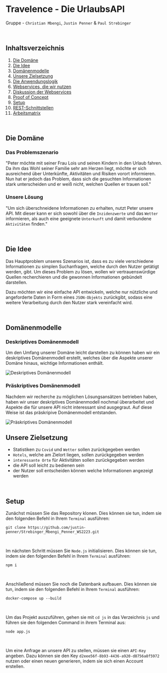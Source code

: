 # Travelence - Die UrlaubsAPI

Gruppe - `Christian Mbengi`, `Justin Penner` & `Paul Strebinger`

<br>

## Inhaltsverzeichnis

1. [Die Domäne](#die-domäne)
2. [Die Idee](#die-idee)
3. [Domänenmodelle](#domänenmodelle)
4. [Unsere Zielsetzung](#unsere-zielsetzung)
5. [Die Anwendungslogik](md/applicationLogic.md)
6. [Webservices, die wir nutzen](md/webservices.md)
7. [Diskussion der Webservices](md/comparisonApis.md)
8. [Proof of Concept](md/proofOfConcept.md)
9. [Setup](#setup)
10. [REST-Schnittstellen](md/REST.md)
11. [Arbeitsmatrix](md/workingMatrix.md)

<br>

<!-- ## A simple way to get information about a destination
... by getting Covid statistics <br>
... by getting hotels at destination <br>
... by getting places of interest at destination <br>
... by getting statics for destination (e.g. weather) <br>
[... read more](md/idea.md)

<br>

## API's we use
* [CovidAPI](https://rapidapi.com/api-sports/api/covid-193/) - to display Covid statistics for a certain day
* [PlacesAPI](https://rapidapi.com/opentripmap/api/places1) - to display places of interest
* [WeatherAPI](https://open-meteo.com/en/docs) - to display a weather forecast
* [GeoCodeAPI](https://nominatim.org/release-docs/latest/) - to translate coordinates and city names

<br>

## Data we add
- We get the country by the city with the help of a JSON object
- We display a list of hotels at the searched destination

<br> -->

## Die Domäne

### Das Problemszenario

"Peter möchte mit seiner Frau Lois und seinen Kindern in den Urlaub fahren. Da ihm das Wohl seiner Familie sehr am Herzen liegt, möchte er sich ausreichend über Unterkünfte, Aktivitäten und Risiken vorort informieren. Nun hat er jedoch das Problem, dass sich die gesuchten Informationen stark unterscheiden und er weiß nicht, welchen Quellen er trauen soll."

### Unsere Lösung

"Um sich überschneidene Informationen zu erhalten, nutzt Peter unsere API. Mit dieser kann er sich sowohl über die `Inzidenzwerte` und das `Wetter` informieren, als auch eine geeignete `Unterkunft` und damit verbundene `Aktivitäten` finden."

<br>

## Die Idee

Das Hauptproblem unseres Szenarios ist, dass es zu viele verschiedene Informationen zu simplen Suchanfragen, welche durch den Nutzer getätigt werden, gibt. Um dieses Problem zu lösen, wollen wir vertrauenswürdige Quellen recherchieren und die gewonnen Informationen gebündelt darstellen.

Dazu möchten wir eine einfache API entwickeln, welche nur nützliche und angeforderte Daten in Form eines `JSON-Objekts` zurückgibt, sodass eine weitere Verarbeitung durch den Nutzer stark vereinfacht wird.

<br>

## Domänenmodelle

### Deskriptives Domänenmodell

Um den Umfang unserer Domäne leicht darstellen zu können haben wir ein deskriptives Domänenmodell erstellt, welches über die Aspekte unserer Domäne hinaus, wichtige Informationen enthält.

<img src="./img/Descriptive-Domain-Model.svg" alt="Deskriptives Domänenmodell">

### Präskriptives Domänenmodell

Nachdem wir recherche zu möglichen Lösungsansätzen betrieben haben, haben wir unser deskriptives Domänenmodell nochmal überarbeitet und Aspekte die für unsere API nicht interessant sind ausgegraut. Auf diese Weise ist das präskripive Domänenmodell entstanden.

<img src="./img/Prescriptive-Domain-Model.svg" alt="Präskriptives Domänenmodell">

<br>

## Unsere Zielsetzung

- Statistiken zu `Covid` und `Wetter` sollen zurückgegeben werden
- `Hotels`, welche am Zielort liegen, sollen zurückgegeben werden
- `interessante Orte` für Aktivitäten sollen zurückgegeben werden
- die API soll leicht zu bedienen sein
- der Nutzer soll entscheiden können welche Informationen angezeigt werden

<br>

## Setup

Zunächst müssen Sie das Repository klonen. Dies können sie tun, indem sie den folgenden Befehl in Ihrem `Terminal` ausführen:

```console
git clone https://github.com/justin-penner/Strebinger_Mbengi_Penner_WS2223.git
```

<br>

Im nächsten Schritt müssen Sie `Node.js` initialisieren. Dies können sie tun, indem sie den folgenden Befehl in Ihrem `Terminal` ausführen:

```console
npm i
```

<br>

Anschließend müssen Sie noch die Datenbank aufbauen. Dies können sie tun, indem sie den folgenden Befehl in Ihrem `Terminal` ausführen:

```console
docker-compose up --build
```

<br>

Um das Projekt auszuführen, gehen sie mit `cd js` in das Verzeichnis `js` und führen sie den folgenden Command in ihrem Terminal aus:

```console
node app.js
```

<br>

Um eine Anfrage an unsere API zu stellen, müssen sie einen `API-Key` angeben. Dazu können sie den Key `d2eee56f-8b93-4436-a920-d8756a8f5972` nutzen oder einen neuen generieren, indem sie sich einen Account erstellen.

